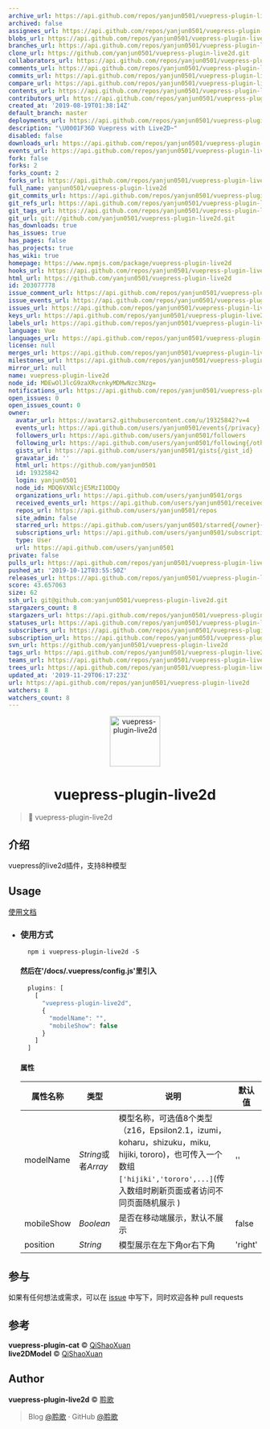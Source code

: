 ```yaml
---
archive_url: https://api.github.com/repos/yanjun0501/vuepress-plugin-live2d/{archive_format}{/ref}
archived: false
assignees_url: https://api.github.com/repos/yanjun0501/vuepress-plugin-live2d/assignees{/user}
blobs_url: https://api.github.com/repos/yanjun0501/vuepress-plugin-live2d/git/blobs{/sha}
branches_url: https://api.github.com/repos/yanjun0501/vuepress-plugin-live2d/branches{/branch}
clone_url: https://github.com/yanjun0501/vuepress-plugin-live2d.git
collaborators_url: https://api.github.com/repos/yanjun0501/vuepress-plugin-live2d/collaborators{/collaborator}
comments_url: https://api.github.com/repos/yanjun0501/vuepress-plugin-live2d/comments{/number}
commits_url: https://api.github.com/repos/yanjun0501/vuepress-plugin-live2d/commits{/sha}
compare_url: https://api.github.com/repos/yanjun0501/vuepress-plugin-live2d/compare/{base}...{head}
contents_url: https://api.github.com/repos/yanjun0501/vuepress-plugin-live2d/contents/{+path}
contributors_url: https://api.github.com/repos/yanjun0501/vuepress-plugin-live2d/contributors
created_at: '2019-08-19T01:38:14Z'
default_branch: master
deployments_url: https://api.github.com/repos/yanjun0501/vuepress-plugin-live2d/deployments
description: "\U0001F36D Vuepress with Live2D~"
disabled: false
downloads_url: https://api.github.com/repos/yanjun0501/vuepress-plugin-live2d/downloads
events_url: https://api.github.com/repos/yanjun0501/vuepress-plugin-live2d/events
fork: false
forks: 2
forks_count: 2
forks_url: https://api.github.com/repos/yanjun0501/vuepress-plugin-live2d/forks
full_name: yanjun0501/vuepress-plugin-live2d
git_commits_url: https://api.github.com/repos/yanjun0501/vuepress-plugin-live2d/git/commits{/sha}
git_refs_url: https://api.github.com/repos/yanjun0501/vuepress-plugin-live2d/git/refs{/sha}
git_tags_url: https://api.github.com/repos/yanjun0501/vuepress-plugin-live2d/git/tags{/sha}
git_url: git://github.com/yanjun0501/vuepress-plugin-live2d.git
has_downloads: true
has_issues: true
has_pages: false
has_projects: true
has_wiki: true
homepage: https://www.npmjs.com/package/vuepress-plugin-live2d
hooks_url: https://api.github.com/repos/yanjun0501/vuepress-plugin-live2d/hooks
html_url: https://github.com/yanjun0501/vuepress-plugin-live2d
id: 203077778
issue_comment_url: https://api.github.com/repos/yanjun0501/vuepress-plugin-live2d/issues/comments{/number}
issue_events_url: https://api.github.com/repos/yanjun0501/vuepress-plugin-live2d/issues/events{/number}
issues_url: https://api.github.com/repos/yanjun0501/vuepress-plugin-live2d/issues{/number}
keys_url: https://api.github.com/repos/yanjun0501/vuepress-plugin-live2d/keys{/key_id}
labels_url: https://api.github.com/repos/yanjun0501/vuepress-plugin-live2d/labels{/name}
language: Vue
languages_url: https://api.github.com/repos/yanjun0501/vuepress-plugin-live2d/languages
license: null
merges_url: https://api.github.com/repos/yanjun0501/vuepress-plugin-live2d/merges
milestones_url: https://api.github.com/repos/yanjun0501/vuepress-plugin-live2d/milestones{/number}
mirror_url: null
name: vuepress-plugin-live2d
node_id: MDEwOlJlcG9zaXRvcnkyMDMwNzc3Nzg=
notifications_url: https://api.github.com/repos/yanjun0501/vuepress-plugin-live2d/notifications{?since,all,participating}
open_issues: 0
open_issues_count: 0
owner:
  avatar_url: https://avatars2.githubusercontent.com/u/19325842?v=4
  events_url: https://api.github.com/users/yanjun0501/events{/privacy}
  followers_url: https://api.github.com/users/yanjun0501/followers
  following_url: https://api.github.com/users/yanjun0501/following{/other_user}
  gists_url: https://api.github.com/users/yanjun0501/gists{/gist_id}
  gravatar_id: ''
  html_url: https://github.com/yanjun0501
  id: 19325842
  login: yanjun0501
  node_id: MDQ6VXNlcjE5MzI1ODQy
  organizations_url: https://api.github.com/users/yanjun0501/orgs
  received_events_url: https://api.github.com/users/yanjun0501/received_events
  repos_url: https://api.github.com/users/yanjun0501/repos
  site_admin: false
  starred_url: https://api.github.com/users/yanjun0501/starred{/owner}{/repo}
  subscriptions_url: https://api.github.com/users/yanjun0501/subscriptions
  type: User
  url: https://api.github.com/users/yanjun0501
private: false
pulls_url: https://api.github.com/repos/yanjun0501/vuepress-plugin-live2d/pulls{/number}
pushed_at: '2019-10-12T03:55:50Z'
releases_url: https://api.github.com/repos/yanjun0501/vuepress-plugin-live2d/releases{/id}
score: 43.657063
size: 62
ssh_url: git@github.com:yanjun0501/vuepress-plugin-live2d.git
stargazers_count: 8
stargazers_url: https://api.github.com/repos/yanjun0501/vuepress-plugin-live2d/stargazers
statuses_url: https://api.github.com/repos/yanjun0501/vuepress-plugin-live2d/statuses/{sha}
subscribers_url: https://api.github.com/repos/yanjun0501/vuepress-plugin-live2d/subscribers
subscription_url: https://api.github.com/repos/yanjun0501/vuepress-plugin-live2d/subscription
svn_url: https://github.com/yanjun0501/vuepress-plugin-live2d
tags_url: https://api.github.com/repos/yanjun0501/vuepress-plugin-live2d/tags
teams_url: https://api.github.com/repos/yanjun0501/vuepress-plugin-live2d/teams
trees_url: https://api.github.com/repos/yanjun0501/vuepress-plugin-live2d/git/trees{/sha}
updated_at: '2019-11-29T06:17:23Z'
url: https://api.github.com/repos/yanjun0501/vuepress-plugin-live2d
watchers: 8
watchers_count: 8
---
```


<!--
 * @Descripttion: 
 * @version: 
 * @Author: yanjun
 * @Date: 1985-10-26 16:15:00
 * @LastEditors: yanjun
 * @LastEditTime: 2019-08-19 10:27:05
 -->
<p align="center">
<img src="https://avatars2.githubusercontent.com/u/19325842?s=460&v=4" alt="vuepress-plugin-live2d" width="100">
</p>
<h1 align="center">vuepress-plugin-live2d</h1>

> 🍰 vuepress-plugin-live2d

## 介绍

vuepress的live2d插件，支持8种模型

## Usage

[使用文档](http://yanjun-forever.cn/technology/fe/VuePress%E6%8F%92%E4%BB%B6%20%E2%80%94%E2%80%94%20%E8%AE%A9%E4%BD%A0%E7%9A%84%E5%8D%9A%E5%AE%A2%E4%B9%9F%E6%8B%A5%E6%9C%89Live2D~.html)
- ### 使用方式
  ```shell
    npm i vuepress-plugin-live2d -S

  ```
  #### 然后在'/docs/.vuepress/config.js'里引入
  ```javascript
    plugins: [
      [
        "vuepress-plugin-live2d",
        {
          "modelName": "",
          "mobileShow": false
        }
      ]
    ]
  ```
  #### 属性
  属性名称 | 类型 | 说明 | 默认值
  --- |--- |--- | ---
  modelName | *String*或者*Array* |模型名称，可选值8个类型（z16，Epsilon2.1，izumi，koharu，shizuku，miku, hijiki, tororo)，也可传入一个数组```['hijiki','tororo',...]```(传入数组时刷新页面或者访问不同页面随机展示 )  | ''
  mobileShow | *Boolean* |是否在移动端展示，默认不展示 | false
  position | *String* |模型展示在左下角or右下角 | 'right'
  
## 参与

如果有任何想法或需求，可以在 [issue](https://github.com/yanjun0501/vuepress-plugin-live2d/issues) 中写下，同时欢迎各种 pull requests

## 参考

**vuepress-plugin-cat** © [QiShaoXuan](https://github.com/QiShaoXuan)<br>
**live2DModel** © [QiShaoXuan](https://github.com/QiShaoXuan)<br>

## Author

**vuepress-plugin-live2d** © [聆歌](https://github.com/yanjun0501)<br>

> Blog [@聆歌](https://yanjun-forever.cn) · GitHub [@聆歌](https://github.com/yanjun0501)
